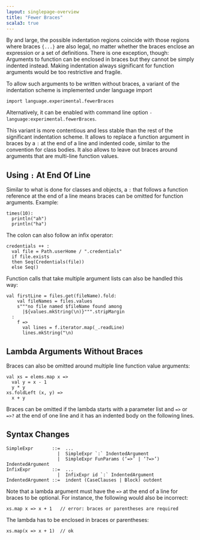 ```yaml
---
layout: singlepage-overview
title: "Fewer Braces"
scala3: true
---
```


<!-- THIS FILE HAS BEEN GENERATED BY SCALADOC PREPROCESSOR. NOTE THAT ANY CHANGES TO THIS FILE CAN BE OVERRIDEN IN THE FUTURE -->

By and large, the possible indentation regions coincide with those regions where braces `{...}` are also legal, no matter whether the braces enclose an expression or a set of definitions. There is one exception, though: Arguments to function can be enclosed in braces but they cannot be simply indented instead. Making indentation always significant for function arguments would be too restrictive and fragile.

To allow such arguments to be written without braces, a variant of the indentation scheme is implemented under language import

<div class="snippet" ><div class="buttons"></div><pre><code class="language-scala"><span id="0" class="" >import language.experimental.fewerBraces
</span></code></pre></div>

Alternatively, it can be enabled with command line option `-language:experimental.fewerBraces`.

This variant is more contentious and less stable than the rest of the significant indentation scheme. It allows to replace a function argument in braces by a `:` at the end of a line and indented code, similar to the convention for class bodies. It also allows to leave out braces around arguments that are multi-line function values.

## Using `:` At End Of Line

Similar to what is done for classes and objects, a `:` that follows a function reference at the end of a line means braces can be omitted for function arguments. Example:

<div class="snippet" ><div class="buttons"></div><pre><code class="language-scala"><span id="0" class="" >times(10):
</span><span id="1" class="" >  println(&quot;ah&quot;)
</span><span id="2" class="" >  println(&quot;ha&quot;)
</span></code></pre></div>

The colon can also follow an infix operator:

<div class="snippet" ><div class="buttons"></div><pre><code class="language-scala"><span id="0" class="" >credentials ++ :
</span><span id="1" class="" >  val file = Path.userHome / &quot;.credentials&quot;
</span><span id="2" class="" >  if file.exists
</span><span id="3" class="" >  then Seq(Credentials(file))
</span><span id="4" class="" >  else Seq()
</span></code></pre></div>

Function calls that take multiple argument lists can also be handled this way:

<div class="snippet" ><div class="buttons"></div><pre><code class="language-scala"><span id="0" class="" >val firstLine = files.get(fileName).fold:
</span><span id="1" class="" >    val fileNames = files.values
</span><span id="2" class="" >    s&quot;&quot;&quot;no file named $fileName found among
</span><span id="3" class="" >      |${values.mkString(\n)}&quot;&quot;&quot;.stripMargin
</span><span id="4" class="" >  :
</span><span id="5" class="" >    f =&gt;
</span><span id="6" class="" >      val lines = f.iterator.map(_.readLine)
</span><span id="7" class="" >      lines.mkString(&quot;\n)
</span></code></pre></div>

## Lambda Arguments Without Braces

Braces can also be omitted around multiple line function value arguments:

<div class="snippet" ><div class="buttons"></div><pre><code class="language-scala"><span id="0" class="" >val xs = elems.map x =&gt;
</span><span id="1" class="" >  val y = x - 1
</span><span id="2" class="" >  y * y
</span><span id="3" class="" >xs.foldLeft (x, y) =&gt;
</span><span id="4" class="" >  x + y
</span></code></pre></div>

Braces can be omitted if the lambda starts with a parameter list and `=>` or `=>?` at the end of one line and it has an indented body on the following lines.

## Syntax Changes

```
SimpleExpr       ::=  ...
                   |  SimpleExpr `:` IndentedArgument
                   |  SimpleExpr FunParams (‘=>’ | ‘?=>’) IndentedArgument
InfixExpr        ::=  ...
                   |  InfixExpr id `:` IndentedArgument
IndentedArgument ::=  indent (CaseClauses | Block) outdent
```

Note that a lambda argument must have the `=>` at the end of a line for braces
to be optional. For instance, the following would also be incorrect:

<div class="snippet" ><div class="buttons"></div><pre><code class="language-scala"><span id="0" class="" >xs.map x =&gt; x + 1   // error: braces or parentheses are required
</span></code></pre></div>

The lambda has to be enclosed in braces or parentheses:

<div class="snippet" ><div class="buttons"></div><pre><code class="language-scala"><span id="0" class="" >xs.map(x =&gt; x + 1)  // ok
</span></code></pre></div>
